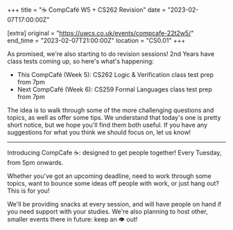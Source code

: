 +++
title = "☕ CompCafé W5 + CS262 Revision"
date = "2023-02-07T17:00:00Z"

[extra]
original = "https://uwcs.co.uk/events/compcafe-22t2w5/"    
end_time = "2023-02-07T21:00:00Z"
location = "CS0.01"
+++

As promised, we're also starting to do revision sessions! 2nd Years have class tests coming up, so here's what's happening:

- This CompCafé (Week 5): CS262 Logic & Verification class test prep from 7pm
- Next CompCafé (Week 6): CS259 Formal Languages class test prep from 7pm

The idea is to walk through some of the more challenging questions and topics, as well as offer some tips. We understand that today's one is pretty short notice, but we hope you'll find them both useful. If you have any suggestions for what you think we should focus on, let us know!

 ---
 
Introducing CompCafe ☕: designed to get people together! Every Tuesday, from 5pm onwards.

Whether you've got an upcoming deadline, need to work through some topics, want to bounce some ideas off people with work, or just hang out? This is for you!

We'll be providing snacks at every session, and will have people on hand if you need support with your studies. We're also planning to host other, smaller events there in future: keep an 👁️ out!
